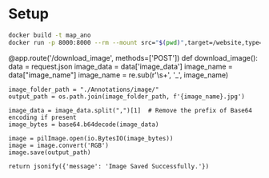 # Setup

```sh
docker build -t map_ano
docker run -p 8000:8000 --rm --mount src="$(pwd)",target=/website,type=bind map_ano
```


@app.route('/download_image', methods=['POST'])
def download_image():
    data = request.json
    image_data = data['image_data']
    image_name = data["image_name"]
    image_name = re.sub(r'\s+', '_', image_name)
    
    image_folder_path = "./Annotations/image/"
    output_path = os.path.join(image_folder_path, f'{image_name}.jpg')
    
    image_data = image_data.split(",")[1]  # Remove the prefix of Base64 encoding if present
    image_bytes = base64.b64decode(image_data)
    
    image = pilImage.open(io.BytesIO(image_bytes))
    image = image.convert('RGB')
    image.save(output_path)
    
    return jsonify({'message': 'Image Saved Successfully.'})